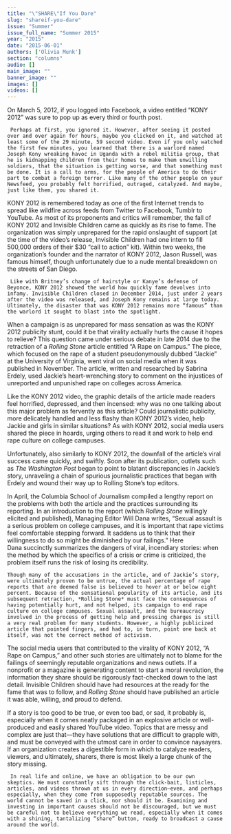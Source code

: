 ```yaml
---
title: "\"SHARE\"If You Dare"
slug: "shareif-you-dare"
issue: "Summer"
issue_full_name: "Summer 2015"
year: "2015"
date: "2015-06-01"
authors: ['Olivia Munk']
section: "columns"
audio: []
main_image: ""
banner_image: ""
images: []
videos: []
---
```

On March 5, 2012, if you logged into Facebook, a video entitled “KONY 2012” was sure to pop up as every third or fourth post. 

     Perhaps at first, you ignored it. However, after seeing it posted over and over again for hours, maybe you clicked on it, and watched at least some of the 29 minute, 59 second video. Even if you only watched the first few minutes, you learned that there is a warlord named Joseph Kony wreaking havoc in Uganda with a rebel militia group, that he is kidnapping children from their homes to make them unwilling soldiers, that the situation is getting worse, and that something must be done. It is a call to arms, for the people of America to do their part to combat a foreign terror. Like many of the other people on your Newsfeed, you probably felt horrified, outraged, catalyzed. And maybe, just like them, you shared it. 

 KONY 2012 is remembered today as one of the first Internet trends to spread like wildfire across feeds from Twitter to Facebook, Tumblr to YouTube. As most of its proponents and critics will remember, the fall of KONY 2012 and Invisible Children came as quickly as its rise to fame. The organization was simply unprepared for the rapid onslaught of support (at the time of the video’s release, Invisible Children had one intern to fill 500,000 orders of their $30 “call to action” kit). Within two weeks, the organization’s founder and the narrator of KONY 2012, Jason Russell, was famous himself, though unfortunately due to a nude mental breakdown on the streets of San Diego.

     Like with Britney’s change of hairstyle or Kanye’s defense of Beyonce, KONY 2012 showed the world how quickly fame devolves into infamy. Invisible Children closed in December 2014, just under 2 years after the video was released, and Joseph Kony remains at large today. Ultimately, the disaster that was KONY 2012 remains more “famous” than the warlord it sought to blast into the spotlight. 

 When a campaign is as unprepared for mass sensation as was the KONY 2012 publicity stunt, could it be that virality actually hurts the cause it hopes to relieve? This question came under serious debate in late 2014 due to the retraction of a *Rolling Stone* article entitled “A Rape on Campus.” The piece, which focused on the rape of a student pseudonymously dubbed “Jackie” at the University of Virginia, went viral on social media when it was published in November. The article, written and researched by Sabrina Erdely, used Jackie’s heart-wrenching story to comment on the injustices of unreported and unpunished rape on colleges across America. 

 Like the KONY 2012 video, the graphic details of the article made readers feel horrified, depressed, and then incensed: why was no one talking about this major problem as fervently as this article? Could journalistic publicity, more delicately handled and less flashy than KONY 2012’s video, help Jackie and girls in similar situations? As with KONY 2012, social media users shared the piece in hoards, urging others to read it and work to help end rape culture on college campuses. 

 Unfortunately, also similarly to KONY 2012, the downfall of the article’s viral success came quickly, and swiftly. Soon after its publication, outlets such as *The Washington Post* began to point to blatant discrepancies in Jackie’s story, unraveling a chain of spurious journalistic practices that began with Erdely and wound their way up to Rolling Stone’s top editors. 

 In April, the Columbia School of Journalism compiled a lengthy report on the problems with both the article and the practices surrounding its reporting. In an introduction to the report (which *Rolling Stone* willingly elicited and published), Managing Editor Will Dana writes, “Sexual assault is a serious problem on college campuses, and it is important that rape victims feel comfortable stepping forward. It saddens us to think that their willingness to do so might be diminished by our failings.” Here Dana succinctly summarizes the dangers of viral, incendiary stories: when the method by which the specifics of a crisis or crime is criticized, the problem itself runs the risk of losing its credibility.

    Though many of the accusations in the article, and of Jackie’s story, were ultimately proven to be untrue, the actual percentage of rape reports that are deemed false is believed to hover at or below eight percent. Because of the sensational popularity of its article, and its subsequent retraction, *Rolling Stone* must face the consequences of having potentially hurt, and not helped, its campaign to end rape culture on college campuses. Sexual assault, and the bureaucracy involved in the process of getting help and pressing charges is still a very real problem for many students. However, a highly publicized article that pointed fingers, and had to, in turn, point one back at itself, was not the correct method of activism. 

 The social media users that contributed to the virality of KONY 2012, “A Rape on Campus,” and other such stories are ultimately not to blame for the failings of seemingly reputable organizations and news outlets. If a nonprofit or a magazine is generating content to start a moral revolution, the information they share should be rigorously fact-checked down to the last detail. Invisible Children should have had resources at the ready for the fame that was to follow, and *Rolling Stone* should have published an article it was able, willing, and proud to defend. 

 If a story is too good to be true, or even too bad, or sad, it probably is, especially when it comes neatly packaged in an explosive article or well-produced and easily shared YouTube video. Topics that are messy and complex are just that—they have solutions that are difficult to grapple with, and must be conveyed with the utmost care in order to convince naysayers. If an organization creates a digestible form in which to catalyze readers, viewers, and ultimately, sharers, there is most likely a large chunk of the story missing.

     In real life and online, we have an obligation to be our own skeptics. We must constantly sift through the click-bait, listicles, articles, and videos thrown at us in every direction—even, and perhaps especially, when they come from supposedly reputable sources. The world cannot be saved in a click, nor should it be. Examining and investing in important causes should not be discouraged, but we must be careful not to believe everything we read, especially when it comes with a shining, tantalizing “share” button, ready to broadcast a cause around the world. 

              